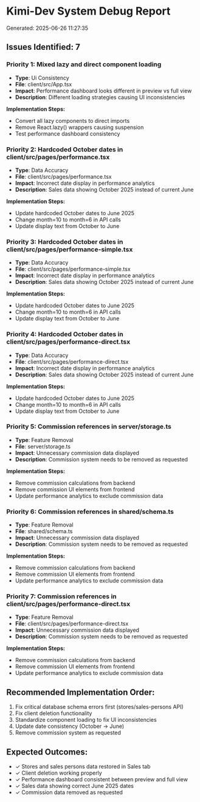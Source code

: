 
# Kimi-Dev System Debug Report
Generated: 2025-06-26 11:27:35

## Issues Identified: 7


### Priority 1: Mixed lazy and direct component loading
- **Type**: Ui Consistency
- **File**: client/src/App.tsx
- **Impact**: Performance dashboard looks different in preview vs full view
- **Description**: Different loading strategies causing UI inconsistencies

**Implementation Steps:**
- Convert all lazy components to direct imports
- Remove React.lazy() wrappers causing suspension
- Test performance dashboard consistency


### Priority 2: Hardcoded October dates in client/src/pages/performance.tsx
- **Type**: Data Accuracy
- **File**: client/src/pages/performance.tsx
- **Impact**: Incorrect date display in performance analytics
- **Description**: Sales data showing October 2025 instead of current June

**Implementation Steps:**
- Update hardcoded October dates to June 2025
- Change month=10 to month=6 in API calls
- Update display text from October to June


### Priority 3: Hardcoded October dates in client/src/pages/performance-simple.tsx
- **Type**: Data Accuracy
- **File**: client/src/pages/performance-simple.tsx
- **Impact**: Incorrect date display in performance analytics
- **Description**: Sales data showing October 2025 instead of current June

**Implementation Steps:**
- Update hardcoded October dates to June 2025
- Change month=10 to month=6 in API calls
- Update display text from October to June


### Priority 4: Hardcoded October dates in client/src/pages/performance-direct.tsx
- **Type**: Data Accuracy
- **File**: client/src/pages/performance-direct.tsx
- **Impact**: Incorrect date display in performance analytics
- **Description**: Sales data showing October 2025 instead of current June

**Implementation Steps:**
- Update hardcoded October dates to June 2025
- Change month=10 to month=6 in API calls
- Update display text from October to June


### Priority 5: Commission references in server/storage.ts
- **Type**: Feature Removal
- **File**: server/storage.ts
- **Impact**: Unnecessary commission data displayed
- **Description**: Commission system needs to be removed as requested

**Implementation Steps:**
- Remove commission calculations from backend
- Remove commission UI elements from frontend
- Update performance analytics to exclude commission data


### Priority 6: Commission references in shared/schema.ts
- **Type**: Feature Removal
- **File**: shared/schema.ts
- **Impact**: Unnecessary commission data displayed
- **Description**: Commission system needs to be removed as requested

**Implementation Steps:**
- Remove commission calculations from backend
- Remove commission UI elements from frontend
- Update performance analytics to exclude commission data


### Priority 7: Commission references in client/src/pages/performance-direct.tsx
- **Type**: Feature Removal
- **File**: client/src/pages/performance-direct.tsx
- **Impact**: Unnecessary commission data displayed
- **Description**: Commission system needs to be removed as requested

**Implementation Steps:**
- Remove commission calculations from backend
- Remove commission UI elements from frontend
- Update performance analytics to exclude commission data


## Recommended Implementation Order:
1. Fix critical database schema errors first (stores/sales-persons API)
2. Fix client deletion functionality
3. Standardize component loading to fix UI inconsistencies
4. Update date consistency (October → June)
5. Remove commission system as requested

## Expected Outcomes:
- ✓ Stores and sales persons data restored in Sales tab
- ✓ Client deletion working properly
- ✓ Performance dashboard consistent between preview and full view
- ✓ Sales data showing correct June 2025 dates
- ✓ Commission data removed as requested
